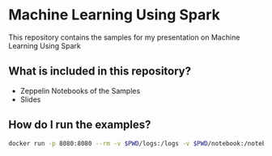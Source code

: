 # Machine Learning Using Spark

This repository contains the samples for my presentation on Machine Learning Using Spark

## What is included in this repository?

* Zeppelin Notebooks of the Samples
* Slides

## How do I run the examples?

```sh
docker run -p 8080:8080 --rm -v $PWD/logs:/logs -v $PWD/notebook:/notebook -v $PWD/data:/data -e ZEPPELIN_LOG_DIR='/logs' -e ZEPPELIN_NOTEBOOK_DIR='/notebook' --name zeppelin apache/zeppelin:0.8.1
```


